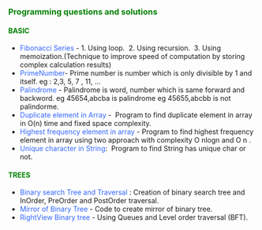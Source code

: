 <h3><span style="color: #008000;">Programming questions and solutions</span></h3>
<h4><span style="color: #008000;">BASIC</span></h4>
<ul>
<li><span style="color: #3366ff;">Fibonacci Series</span> - 1. Using loop. &nbsp;2. Using recursion. &nbsp;3. Using memoization.(Technique to improve speed of computation by storing complex calculation results)</li>
<li><span style="color: #3366ff;">PrimeNumber</span>- Prime number is number which is only divisible by 1 and itself. eg : 2,3, 5, 7 , 11, ...</li>
<li><span style="color: #3366ff;">Palindrome</span> - Palindrome is word, number which is same forward and backword.&nbsp;eg 45654,abcba is palindrome&nbsp;eg 45655,abcbb is not palindorme.</li>
<li><span style="color: #3366ff;">Duplicate element in Array</span> -&nbsp; Program to find duplicate element in array in O(n) time and fixed space complexity.&nbsp;&nbsp;</li>
<li><span style="color: #3366ff;">Highest frequency element in array</span> - Program to find highest frequency element in array using two approach with complexity O nlogn and O n .&nbsp;&nbsp;</li>
<li><span style="color: #3366ff;">Unique character in String</span>:&nbsp; Program to find String has unique char or not.</li>
</ul>
<h4><span style="color: #008000;">TREES</span>&nbsp;</h4>
<ul>
<li><span style="color: #3366ff;">Binary search Tree and Traversal</span> : Creation of binary search tree and InOrder, PreOrder and PostOrder traversal.</li>
<li><span style="color: #3366ff;">Mirror of Binary Tree</span> - Code to create mirror of binary tree.</li>
<li><span style="color: #3366ff;">RightView Binary tree</span> - Using Queues and Level order traversal (BFT).</li>
</ul>
<p>&nbsp;</p>
<p>&nbsp; &nbsp; &nbsp;&nbsp;</p>
<p>&nbsp;</p>
